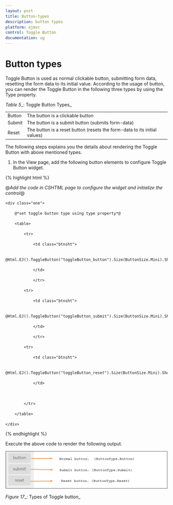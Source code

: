 ```yaml
---
layout: post
title: Button-types
description: button types
platform: ejmvc
control: Toggle Button
documentation: ug
---
```


# Button types

Toggle Button is used as normal clickable button, submitting form data, resetting the form data to its initial value. According to the usage of button, you can render the Toggle Button in the following three types by using the Type property.

_Table_ _5__: Toggle Button Types_

<table>
<tr>
<td>
Button</td><td>
The button is a clickable button </td></tr>
<tr>
<td>
Submit</td><td>
The button is a submit button (submits form-data)</td></tr>
<tr>
<td>
Reset    </td><td>
The button is a reset button (resets the form-data to its initial values)</td></tr>
</table>


The following steps explains you the details about rendering the Toggle Button with above mentioned types. 

1. In the View page, add the following button elements to configure Toggle Button widget.




{% highlight html %}

@*Add the code in CSHTML page to configure the widget and initialize the control*@



    <div class="one">

        @*set toggle button type using type property*@

        <table>

            <tr>

                <td class="btnsht">

                    @Html.EJ().ToggleButton("toggleButton_button").Size(ButtonSize.Mini).ShowRoundedCorner(true).ContentType(ContentType.TextOnly).DefaultText("button").ActiveText("Next").Type(ButtonType.Button)

                </td>

                </tr>

            <tr>

                <td class="btnsht">

                    @Html.EJ().ToggleButton("toggleButton_submit").Size(ButtonSize.Mini).ShowRoundedCorner(true).ContentType(ContentType.TextOnly).DefaultText("submit").ActiveText("Next").Type(ButtonType.Submit)

                </td>

                </tr>

            <tr>

                <td class="btnsht">

                    @Html.EJ().ToggleButton("toggleButton_reset").Size(ButtonSize.Mini).ShowRoundedCorner(true).ContentType(ContentType.TextOnly).DefaultText("reset").ActiveText("Next").Type(ButtonType.Reset)

                </td>



            </tr>

        </table>

    </div>


{% endhighlight %}


Execute the above code to render the following output.

![C:/Users/labuser/AppData/Local/Temp/SNAGHTML1589dc08.PNG](Button-types_images/Button-types_img1.png)


_Figure_ _17__: Types of Toggle button_



